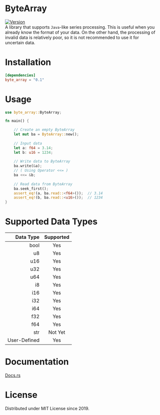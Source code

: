 # ByteArray
[![Version](https://docs.rs/byte_array/badge.svg)](https://crates.io/crates/byte_array) \
A library that supports `Java`-like series processing.
This is useful when you already know the format of your data.
On the other hand, the processing of invalid data is relatively poor,
so it is not recommended to use it for uncertain data.

# Installation
```toml
[dependencies]
byte_array = "0.1"
```

# Usage
```rust
use byte_array::ByteArray;

fn main() {

    // Create an empty ByteArray
    let mut ba = ByteArray::new();
    
    // Input data
    let a: f64 = 3.14;
    let b: u16 = 1234;
    
    // Write data to ByteArray
    ba.write(&a);
    // ( Using Operator <<= )
    ba <<= &b;
    
    // Read data from ByteArray
    ba.seek_first();
    assert_eq!(a, ba.read::<f64>());  // 3.14
    assert_eq!(b, ba.read::<u16>());  // 1234
}
```

# Supported Data Types
|   Data Type   | Supported |
|--------------:|:---------:|
| bool          | Yes       |
| u8            | Yes       |
| u16           | Yes       |
| u32           | Yes       |
| u64           | Yes       |
| i8            | Yes       |
| i16           | Yes       |
| i32           | Yes       |
| i64           | Yes       |
| f32           | Yes       |
| f64           | Yes       |
| str           | Not Yet   |
| User-Defined  | Yes       |

# Documentation
[Docs.rs](https://docs.rs/byte_array)

# License
Distributed under MIT License since 2019.
